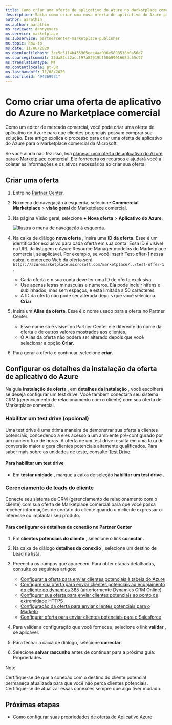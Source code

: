```yaml
---
title: Como criar uma oferta de aplicativo do Azure no Marketplace comercial
description: Saiba como criar uma nova oferta de aplicativo do Azure para listagem ou venda no Azure Marketplace ou por meio do programa CSP (provedor de soluções na nuvem) usando o portal do Marketplace comercial no Microsoft Partner Center.
author: aarathin
ms.author: aarathin
ms.reviewer: dannyevers
ms.service: marketplace
ms.subservice: partnercenter-marketplace-publisher
ms.topic: how-to
ms.date: 11/06/2020
ms.openlocfilehash: 3cc5e5114b435965eee4aa096e5898538b0a56e7
ms.sourcegitcommit: 22da82c32accf97a82919bf50b9901668dc55c97
ms.translationtype: MT
ms.contentlocale: pt-BR
ms.lasthandoff: 11/08/2020
ms.locfileid: "94369931"
---
```

# <a name="how-to-create-an-azure-application-offer-in-the-commercial-marketplace"></a>Como criar uma oferta de aplicativo do Azure no Marketplace comercial

Como um editor de mercado comercial, você pode criar uma oferta de aplicativo do Azure para que clientes potenciais possam comprar sua solução. Este artigo explica o processo para criar uma oferta de aplicativo do Azure para o Marketplace comercial da Microsoft.

Se você ainda não fez isso, leia [planejar uma oferta de aplicativo do Azure para o Marketplace comercial](plan-azure-application-offer.md). Ele fornecerá os recursos e ajudará você a coletar as informações e os ativos necessários ao criar sua oferta.

## <a name="create-a-new-offer"></a>Criar uma oferta

1. Entre no [Partner Center](https://partner.microsoft.com/dashboard/home).

1. No menu de navegação à esquerda, selecione **Commercial Marketplace**  >  **visão geral** do Marketplace comercial.

1. Na página Visão geral, selecione **+ Nova oferta** > **Aplicativo do Azure**.

    ![Ilustra o menu de navegação à esquerda.](./media/create-new-azure-app-offer/new-offer-azure-app.png)

1. Na caixa de diálogo **nova oferta** , insira uma **ID da oferta**. Esse é um identificador exclusivo para cada oferta em sua conta. Essa ID é visível na URL da listagem e Azure Resource Manager modelos do Marketplace comercial, se aplicável. Por exemplo, se você inserir Test-offer-1 nessa caixa, o endereço Web da oferta será `https://azuremarketplace.microsoft.com/marketplace/../test-offer-1` .

     * Cada oferta em sua conta deve ter uma ID de oferta exclusiva.
     * Use apenas letras minúsculas e números. Ela pode incluir hifens e sublinhados, mas sem espaços, e está limitada a 50 caracteres.
     * A ID da oferta não pode ser alterada depois que você seleciona **Criar**.

1. Insira um **Alias da oferta**. Esse é o nome usado para a oferta no Partner Center.

     * Esse nome só é visível no Partner Center e é diferente do nome da oferta e de outros valores mostrados aos clientes.
     * O Alias da oferta não poderá ser alterado depois que você selecionar a opção **Criar**.

1. Para gerar a oferta e continuar, selecione  **criar**.

## <a name="configure-your-azure-application-offer-setup-details"></a>Configurar os detalhes da instalação da oferta de aplicativo do Azure

Na guia **instalação de oferta** , em **detalhes da instalação** , você escolherá se deseja configurar um test drive. Você também conectará seu sistema CRM (gerenciamento de relacionamento com o cliente) com sua oferta de Marketplace comercial.

### <a name="enable-a-test-drive-optional"></a>Habilitar um test drive (opcional)

Uma test drive é uma ótima maneira de demonstrar sua oferta a clientes potenciais, concedendo a eles acesso a um ambiente pré-configurado por um número fixo de horas. A oferta de um test drive resulta em uma taxa de conversão maior e gera clientes potenciais altamente qualificados. Para saber mais sobre as unidades de teste, consulte [Test Drive](plan-azure-application-offer.md#test-drive).

#### <a name="to-enable-a-test-drive"></a>Para habilitar um test drive

- Em **testar unidade** , marque a caixa de seleção **habilitar um test drive** .

### <a name="customer-lead-management"></a>Gerenciamento de leads do cliente

Conecte seu sistema de CRM (gerenciamento de relacionamento com o cliente) com sua oferta de Marketplace comercial para que você possa receber informações de contato do cliente quando um cliente expressar o interesse ou implantar seu produto.

#### <a name="to-configure-the-connection-details-in-partner-center"></a>Para configurar os detalhes de conexão no Partner Center

1. Em **clientes potenciais do cliente** , selecione o link **conectar** .
1. Na caixa de diálogo **detalhes da conexão** , selecione um destino de Lead na lista.
1. Preencha os campos que aparecem. Para obter etapas detalhadas, consulte os seguintes artigos:

   - [Configurar a oferta para enviar clientes potenciais à tabela do Azure](partner-center-portal/commercial-marketplace-lead-management-instructions-azure-table.md#configure-your-offer-to-send-leads-to-the-azure-table)
   - [Configure sua oferta para enviar clientes potenciais ao engajamento do cliente do dynamics 365](partner-center-portal/commercial-marketplace-lead-management-instructions-dynamics.md#configure-your-offer-to-send-leads-to-dynamics-365-customer-engagement) (anteriormente Dynamics CRM Online)
   - [Configurar sua oferta para enviar clientes potenciais ao ponto de extremidade HTTPS](partner-center-portal/commercial-marketplace-lead-management-instructions-https.md#configure-your-offer-to-send-leads-to-the-https-endpoint)
   - [Configuração da oferta para enviar clientes potenciais para o Marketo](partner-center-portal/commercial-marketplace-lead-management-instructions-marketo.md#configure-your-offer-to-send-leads-to-marketo)
   - [Configurar oferta para enviar clientes potenciais para o Salesforce](partner-center-portal/commercial-marketplace-lead-management-instructions-salesforce.md#configure-your-offer-to-send-leads-to-salesforce)

1. Para validar a configuração que você forneceu, selecione o link **validar** , se aplicável.
1. Para fechar a caixa de diálogo, selecione **conectar**.
1. Selecione **salvar rascunho** antes de continuar para a próxima guia: Propriedades.

> [!NOTE]
> Certifique-se de que a conexão com o destino do cliente potencial permaneça atualizada para que você não perca clientes potenciais. Certifique-se de atualizar essas conexões sempre que algo tiver mudado.

## <a name="next-steps"></a>Próximas etapas

- [Como configurar suas propriedades de oferta de Aplicativo Azure](create-new-azure-apps-offer-properties.md)

